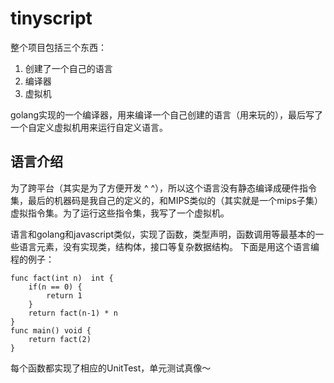 # tinyscript

整个项目包括三个东西：
1. 创建了一个自己的语言
2. 编译器
3. 虚拟机
 
golang实现的一个编译器，用来编译一个自己创建的语言（用来玩的），最后写了一个自定义虚拟机用来运行自定义语言。


## 语言介绍

为了跨平台（其实是为了方便开发 ^ ^），所以这个语言没有静态编译成硬件指令集，最后的机器码是我自己的定义的，和MIPS类似的（其实就是一个mips子集）虚拟指令集。为了运行这些指令集，我写了一个虚拟机。


语言和golang和javascript类似，实现了函数，类型声明，函数调用等最基本的一些语言元素，没有实现类，结构体，接口等复杂数据结构。
下面是用这个语言编程的例子：
```
func fact(int n)  int {
    if(n == 0) {
        return 1
    }
    return fact(n-1) * n
}
func main() void {
    return fact(2)
}
```

每个函数都实现了相应的UnitTest，单元测试真像～